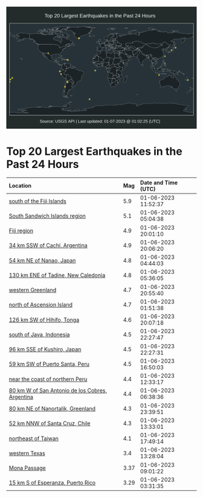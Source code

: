 ![Map](./map.png)

# Top 20 Largest Earthquakes in the Past 24 Hours

| Location | Mag | Date and Time (UTC) |
|:---|:---|:---|
| [south of the Fiji Islands](https://earthquake.usgs.gov/earthquakes/eventpage/us7000j2ig) | 5.9 | 01-06-2023 11:52:37 |
| [South Sandwich Islands region](https://earthquake.usgs.gov/earthquakes/eventpage/us7000j2h0) | 5.1 | 01-06-2023 05:04:38 |
| [Fiji region](https://earthquake.usgs.gov/earthquakes/eventpage/us7000j2ml) | 4.9 | 01-06-2023 20:01:10 |
| [34 km SSW of Cachí, Argentina](https://earthquake.usgs.gov/earthquakes/eventpage/us7000j2mm) | 4.9 | 01-06-2023 20:06:20 |
| [54 km NE of Nanao, Japan](https://earthquake.usgs.gov/earthquakes/eventpage/us7000j2gw) | 4.8 | 01-06-2023 04:44:03 |
| [130 km ENE of Tadine, New Caledonia](https://earthquake.usgs.gov/earthquakes/eventpage/us7000j2hm) | 4.8 | 01-06-2023 05:36:05 |
| [western Greenland](https://earthquake.usgs.gov/earthquakes/eventpage/us7000j2n4) | 4.7 | 01-06-2023 20:55:40 |
| [north of Ascension Island](https://earthquake.usgs.gov/earthquakes/eventpage/us7000j2gb) | 4.7 | 01-06-2023 01:51:38 |
| [126 km SW of Hihifo, Tonga](https://earthquake.usgs.gov/earthquakes/eventpage/us7000j2mn) | 4.6 | 01-06-2023 20:07:18 |
| [south of Java, Indonesia](https://earthquake.usgs.gov/earthquakes/eventpage/us7000j2nw) | 4.5 | 01-06-2023 22:27:47 |
| [96 km SSE of Kushiro, Japan](https://earthquake.usgs.gov/earthquakes/eventpage/us7000j2nv) | 4.5 | 01-06-2023 22:27:31 |
| [59 km SW of Puerto Santa, Peru](https://earthquake.usgs.gov/earthquakes/eventpage/us7000j2lq) | 4.5 | 01-06-2023 16:50:03 |
| [near the coast of northern Peru](https://earthquake.usgs.gov/earthquakes/eventpage/us7000j2in) | 4.4 | 01-06-2023 12:33:17 |
| [80 km W of San Antonio de los Cobres, Argentina](https://earthquake.usgs.gov/earthquakes/eventpage/us7000j2hh) | 4.4 | 01-06-2023 06:38:36 |
| [80 km NE of Nanortalik, Greenland](https://earthquake.usgs.gov/earthquakes/eventpage/us7000j2p8) | 4.3 | 01-06-2023 23:39:51 |
| [52 km NNW of Santa Cruz, Chile](https://earthquake.usgs.gov/earthquakes/eventpage/us7000j2j2) | 4.3 | 01-06-2023 13:33:01 |
| [northeast of Taiwan](https://earthquake.usgs.gov/earthquakes/eventpage/us7000j2lz) | 4.1 | 01-06-2023 17:49:14 |
| [western Texas](https://earthquake.usgs.gov/earthquakes/eventpage/tx2023akeh) | 3.4 | 01-06-2023 13:28:04 |
| [Mona Passage](https://earthquake.usgs.gov/earthquakes/eventpage/pr71391233) | 3.37 | 01-06-2023 09:01:22 |
| [15 km S of Esperanza, Puerto Rico](https://earthquake.usgs.gov/earthquakes/eventpage/pr71391213) | 3.29 | 01-06-2023 03:31:35 |
